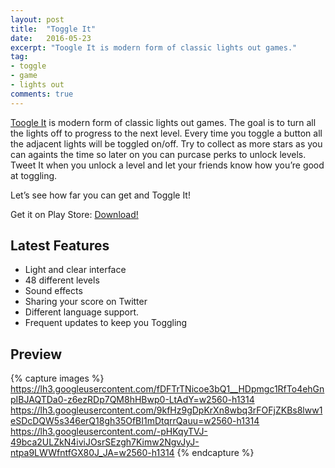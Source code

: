 ```yaml
---
layout: post
title:  "Toggle It"
date:   2016-05-23
excerpt: "Toogle It is modern form of classic lights out games."
tag:
- toggle
- game
- lights out
comments: true
---
```

[Toogle It](https://play.google.com/store/apps/details?id=com.ugurtekbas.alarmshuffle) is modern form of classic lights out games. The goal is to turn all the lights off to progress to the next level. Every time you toggle a button all the adjacent lights will be toggled on/off. Try to collect as more stars as you can againts the time so later on you can purcase perks to unlock levels. Tweet It when you unlock a level and let your friends know how you’re good at toggling.

Let’s see how far you can get and Toggle It!

Get it on Play Store: [Download!](https://play.google.com/store/apps/details?id=com.ugurtekbas.alarmshuffle)

## Latest Features
* Light and clear interface
* 48 different levels
* Sound effects
* Sharing your score on Twitter
* Different language support.
* Frequent updates to keep you Toggling

## Preview

{% capture images %}
	https://lh3.googleusercontent.com/fDFTrTNicoe3bQ1__HDpmgc1RfTo4ehGnpIBJAQTDa0-z6ezRDp7QM8hHBwp0-LtAdY=w2560-h1314
	https://lh3.googleusercontent.com/9kfHz9gDpKrXn8wbq3rFOFjZKBs8lww1eSDcDQW5s346erQ18gh35OfBI1mDtqrrQauu=w2560-h1314
	https://lh3.googleusercontent.com/-pHKqyTVJ-49bca2ULZkN4iviJOsrSEzgh7Kimw2NgvJyJ-ntpa9LWWfntfGX80J_JA=w2560-h1314
{% endcapture %}
